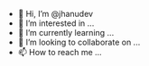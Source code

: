 - 👋 Hi, I’m @jhanudev
- 👀 I’m interested in ...
- 🌱 I’m currently learning ...
- 💞️ I’m looking to collaborate on ...
- 📫 How to reach me ...

<!---
jhanudev/jhanudev is a ✨ special ✨ repository because its `README.md` (this file) appears on your GitHub profile.
You can click the Preview link to take a look at your changes.
--->
